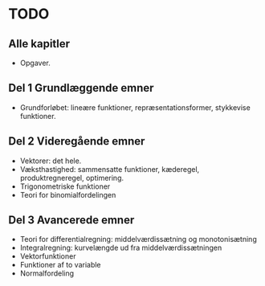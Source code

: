 # TODO

## Alle kapitler
* Opgaver.

## Del 1 Grundlæggende emner

* Grundforløbet: lineære funktioner, repræsentationsformer, stykkevise funktioner.

## Del 2 Videregående emner

* Vektorer: det hele.
* Væksthastighed: sammensatte funktioner, kæderegel, produktregneregel, optimering.
* Trigonometriske funktioner
* Teori for binomialfordelingen

## Del 3 Avancerede emner

* Teori for differentialregning: middelværdissætning og monotonisætning
* Integralregning: kurvelængde ud fra middelværdissætningen
* Vektorfunktioner
* Funktioner af to variable
* Normalfordeling